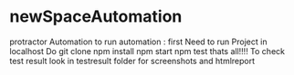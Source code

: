 # newSpaceAutomation
protractor Automation
to run automation :
first Need to run Project in localhost
Do git clone
npm install
npm start
npm test
thats all!!!!
To check test result look in testresult folder for screenshots and htmlreport
